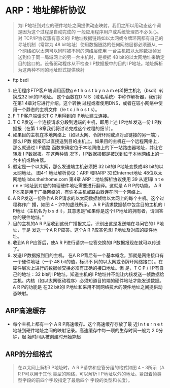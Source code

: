 # ARP：地址解析协议
> 为I P地址到对应的硬件地址之间提供动态映射。我们之所以用动态这个词是因为这个过程是自动完成的 一般应用程序用户或系统管理员不必关心。
> 对 TCP/IP协议簇有意义的I P地址数据链路如以太网或令牌环网都有自己的寻址机制（常常为 48 bit地址）使用数据链路的任何网络层都必须遵从,
一个网络如以太网可以同时被不同的网络层使用
> 一台主机把以太网数据帧发送到位于同一局域网上的另一台主机时，是根据 48 bit的以太网地址来确定目的接口的。设备驱动程序从不检查 I P数据报中的目的I P地址。地址解析为这两种不同的地址形式提供映射

*  ftp bsdi
1) 应用程序FTP客户端调用函数g e t h o s t b y n a m e(3)把主机名（bsdi）转换成32 bit的IP地址。
这个函数在D N S（域名系统）中称作解析器，我们将在第1 4章对它进行介绍。这个转换
过程或者使用DNS，或者在较小网络中使用一个静态的主机文件（/e t c / h o s t s）。
2) F T P客户端请求T C P用得到的I P地址建立连接。
3) T C P发送一个连接请求分段到远端的主机，即用上述 I P地址发送一份 I P数据报（在第
1 8章我们将讨论完成这个过程的细节）。
4) 如果目的主机在本地网络上（如以太网、令牌环网或点对点链接的另一端），那么I P数
据报可以直接送到目的主机上。如果目的主机在一个远程网络上，那么就通过 I P选路
函数来确定位于本地网络上的下一站路由器地址，并让它转发 I P数据报。在这两种情
况下，I P数据报都是被送到位于本地网络上的一台主机或路由器。
5) 假定是一个以太网，那么发送端主机必须把 32 bit的I P地址变换成48 bit的以太网地址。
图4-1 地址解析协议：ARP
和RARP
32位Internet地址
48位以太网地址
bbs.theithome.com
第4章 ARP：地址解析协议使用 39
从逻辑I n t e r n e t地址到对应的物理硬件地址需要进行翻译。这就是 A R P的功能。
A R P本来是用于广播网络的，有许多主机或路由器连在同一个网络上。
6) A R P发送一份称作A R P请求的以太网数据帧给以太网上的每个主机。这个过程称作广
播，如图 4 - 2中的虚线所示。 A R P请求数据帧中包含目的主机的 I P地址（主机名为
b s d i），其意思是“如果你是这个I P地址的拥有者，请回答你的硬件地址。”
7) 目的主机的A R P层收到这份广播报文后，识别出这是发送端在寻问它的 I P地址，于是
发送一个A R P应答。这个A R P应答包含I P地址及对应的硬件地址。
8) 收到A R P应答后，使A R P进行请求—应答交换的I P数据报现在就可以传送了。
9) 发送I P数据报到目的主机。
在A R P背后有一个基本概念，那就是网络接口有一个硬件地址（一个 48 bit的值，标识不
同的以太网或令牌环网络接口）。在硬件层次上进行的数据帧交换必须有正确的接口地址。但
是，T C P / I P有自己的地址：32 bit的I P地址。知道主机的I P地址并不能让内核发送一帧数据给
主机。内核（如以太网驱动程序）必须知道目的端的硬件地址才能发送数据。 A R P的功能是
在32 bit的I P地址和采用不同网络技术的硬件地址之间提供动态映射。


## ARP高速缓存
* 每个主机上都有一个 A R P高速缓存。这个高速缓存存放了最
近I n t e r n e t地址到硬件地址之间的映射记录。高速缓存中每一项的生存时间一般为 2 0分钟，起
始时间从被创建时开始算起


## ARP的分组格式
> 在以太网上解析I P地址时，A R P请求和应答分组的格式如图 4 - 3所示（A R P可以用于其他
类型的网络，可以解析 I P地址以外的地址。紧跟着帧类型字段的前四个字段指定了最后四个
字段的类型和长度）。
